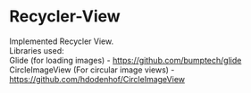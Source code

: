 # Recycler-View
Implemented Recycler View.<br>
Libraries used:<br>
Glide (for loading images) - https://github.com/bumptech/glide<br>
CircleImageView (For circular image views) - https://github.com/hdodenhof/CircleImageView
